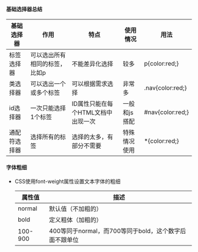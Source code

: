#### 基础选择器总结

| 基础选择器   | 作用                          | 特点                               | 使用情况     | 用法             |
| ------------ | ----------------------------- | ---------------------------------- | ------------ | ---------------- |
| 标签选择器   | 可以选出所有相同的标签，比如p | 不能差异化选择                     | 较多         | p{color:red;}    |
| 类选择器     | 可以选出一个或多个标签        | 可以根据需求选择                   | 非常多       | .nav{color:red;} |
| id选择器     | 一次只能选择1个标签           | ID属性只能在每个HTML文档中出现一次 | 一般和js搭配 | #nav{color:red;} |
| 通配符选择器 | 选择所有的标签                | 选择的太多，有部分不需要           | 特殊情况使用 | *{color:red;}    |

#### 字体粗细

* CSS使用font-weight属性设置文本字体的粗细

  | 属性值  | 描述                                                   |
  | ------- | ------------------------------------------------------ |
  | normal  | 默认值（不加粗的）                                     |
  | bold    | 定义粗体（加粗的）                                     |
  | 100-900 | 400等同于normal，而700等同于bold，这个数字后面不跟单位 |

  